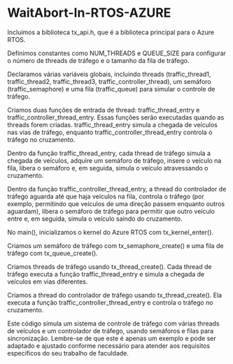 # WaitAbort-In-RTOS-AZURE

Incluímos a biblioteca tx_api.h, que é a biblioteca principal para o Azure RTOS.

Definimos constantes como NUM_THREADS e QUEUE_SIZE para configurar o número de threads de tráfego e o tamanho da fila de tráfego.

Declaramos várias variáveis globais, incluindo threads (traffic_thread1, traffic_thread2, traffic_thread3, traffic_controller_thread), um semáforo (traffic_semaphore) e uma fila (traffic_queue) para simular o controle de tráfego.

Criamos duas funções de entrada de thread: traffic_thread_entry e traffic_controller_thread_entry. Essas funções serão executadas quando as threads forem criadas. traffic_thread_entry simula a chegada de veículos nas vias de tráfego, enquanto traffic_controller_thread_entry controla o tráfego no cruzamento.

Dentro da função traffic_thread_entry, cada thread de tráfego simula a chegada de veículos, adquire um semáforo de tráfego, insere o veículo na fila, libera o semáforo e, em seguida, simula o veículo atravessando o cruzamento.

Dentro da função traffic_controller_thread_entry, a thread do controlador de tráfego aguarda até que haja veículos na fila, controla o tráfego (por exemplo, permitindo que veículos de uma direção passem enquanto outros aguardam), libera o semáforo de tráfego para permitir que outro veículo entre e, em seguida, simula o veículo saindo do cruzamento.

No main(), inicializamos o kernel do Azure RTOS com tx_kernel_enter().

Criamos um semáforo de tráfego com tx_semaphore_create() e uma fila de tráfego com tx_queue_create().

Criamos threads de tráfego usando tx_thread_create(). Cada thread de tráfego executa a função traffic_thread_entry e simula a chegada de veículos em vias diferentes.

Criamos a thread do controlador de tráfego usando tx_thread_create(). Ela executa a função traffic_controller_thread_entry e controla o tráfego no cruzamento.

Este código simula um sistema de controle de tráfego com várias threads de veículos e um controlador de tráfego, usando semáforos e filas para sincronização. Lembre-se de que este é apenas um exemplo e pode ser adaptado e ajustado conforme necessário para atender aos requisitos específicos do seu trabalho de faculdade.
